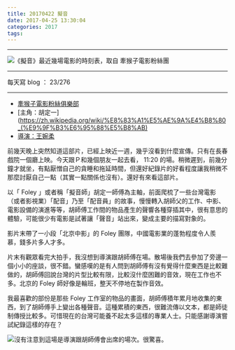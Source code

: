 ```yaml
---
title: 20170422 擬音
date: 2017-04-25 13:30:04
categories: 2017
tags:
---
```


---

![《擬音》最近幾場電影的時刻表，取自 牽猴子電影粉絲團](https://c1.staticflickr.com/5/4174/34104017201_a375cc545f.jpg)

---

每天寫 blog ： 23/276

---

- [牽猴子電影粉絲俱樂部](https://www.facebook.com/monkeymovies/)
- [主角：胡定一](https://zh.wikipedia.org/wiki/%E8%83%A1%E5%AE%9A%E4%B8%80_(%E9%9F%B3%E6%95%88%E5%B8%AB)
- [導演：王婉柔](http://www.poemmovie.com.tw/b2.php)

前幾天晚上突然知道這部片，已經上映近一週，幾乎沒看到什麼宣傳。只有在長春戲院一個廳上映。今天跟Ｐ和幾個朋友一起去看， 11:20 的場。稍微遲到，前幾分鐘才就坐，有點厭憎自己的貪睡和拖延時間，但還好紀錄片的好看程度讓我稍微不那麼討厭自己一點（其實一點關係也沒有）。還好有來看這部片。

<!-- more -->

以「 Foley 」或者稱「擬音師」胡定一師傅為主軸，前面爬梳了一些台灣電影（或者影視業）「配音」乃至「配音員」的故事，慢慢轉入胡師父的工作、中影、電影設備的演進等等，胡師傅工作間的物品產生的聲響各種穿插其中，很有意思的體驗，可能很少有電影是試著讓「聲音」站出來，變成主要的描寫對象的。

影片末帶了一小段「北京中影」的 Foley 團隊，中國電影業的蓬勃程度令人羨慕，錢多片多人才多。

片末有觀眾看完大拍手，我沒想到導演跟胡師傅在場。散場後我們去參加了旁邊一個小小的座談，很不錯。蠻感嘆的是有人問到胡師傅有沒有覺得什麼東西是比較難做的，胡師傅回說台灣的片型比較有限，比較沒什麼困難的音效，現在工作也不多。北京的 Foley 師好像是輪班，整天不停地在製作音效。

我最喜歡的部份是那些 Foley 工作室的物品的畫面，胡師傅積年累月地收集的東西，到了胡師傅手上變出各種聲音。這種累積的東西，很難流傳以文本，都是師徒制傳授比較多。可惜現在的台灣可能養不起太多這樣的專業人士。只能感謝導演嘗試紀錄這樣的存在？

![沒有注意到這場是導演跟胡師傅會出席的場次。很驚喜。](https://c1.staticflickr.com/3/2888/33445893763_5e1b6138f7.jpg)
